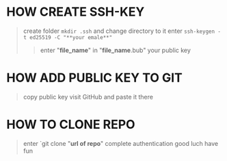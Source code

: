 # HOW CREATE SSH-KEY
> create folder `mkdir .ssh` and change directory to it
> enter `ssh-keygen -t ed25519 -C "**your emale**"`
>> enter "**file_name**"
>> in "**file_name**.bub" your public key

# HOW ADD PUBLIC KEY TO GIT
> copy public key
> visit GitHub and paste it there

# HOW TO CLONE REPO
> enter `git clone "**url of repo**"
> complete authentication
> good luch have fun
